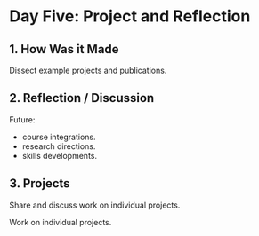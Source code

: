 # Day Five: Project and Reflection

> 

## 1. How Was it Made

Dissect example projects and publications.

## 2. Reflection / Discussion

Future:
- course integrations. 
- research directions.
- skills developments.

## 3. Projects

Share and discuss work on individual projects.

Work on individual projects.
